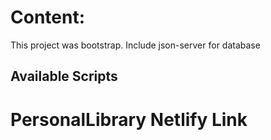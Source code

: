 # Content:

This project was bootstrap.
Include json-server for database


## Available Scripts





# PersonalLibrary Netlify Link

